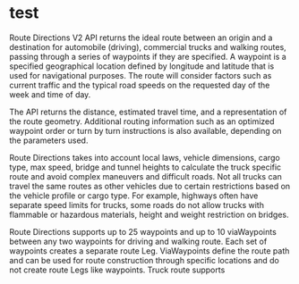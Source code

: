 
# test

Route Directions V2 API returns the ideal route between an origin and a destination for automobile (driving), commercial trucks and walking routes, passing through a series of waypoints if they are specified. A waypoint is a specified geographical location defined by longitude and latitude that is used for navigational purposes. The route will consider factors such as current traffic and the typical road speeds on the requested day of the week and time of day.

The API returns the distance, estimated travel time, and a representation of the route geometry. Additional routing information such as an optimized waypoint order or turn by turn instructions is also available, depending on the parameters used.

Route Directions takes into account local laws, vehicle dimensions, cargo type, max speed, bridge and tunnel heights to calculate the truck specific route and avoid complex maneuvers and difficult roads. Not all trucks can travel the same routes as other vehicles due to certain restrictions based on the vehicle profile or cargo type. For example, highways often have separate speed limits for trucks, some roads do not allow trucks with flammable or hazardous materials, height and weight restriction on bridges.

Route Directions supports up to 25 waypoints and up to 10 viaWaypoints between any two waypoints for driving and walking route. Each set of waypoints creates a separate route Leg. ViaWaypoints define the route path and can be used for route construction through specific locations and do not create route Legs like waypoints. Truck route supports 